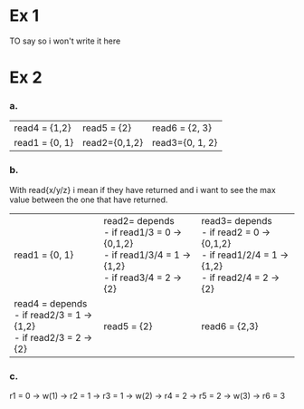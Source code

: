# Ex 1
TO say so i won't write it here
# Ex 2
### a. 

|                |               |                 |
| -------------- | ------------- | --------------- |
| read4 = {1,2}  | read5 = {2}   | read6 = {2, 3}  |
| read1 = {0, 1} | read2={0,1,2} | read3={0, 1, 2} |
### b. 
With read{x/y/z} i mean if they have returned and i want to see the max value between the one that have returned.

|                                                                         |                                                                                                         |                                                                                                       |
| ----------------------------------------------------------------------- | ------------------------------------------------------------------------------------------------------- | ----------------------------------------------------------------------------------------------------- |
| read1 = {0, 1}                                                          | read2= depends<br>- if read1/3 = 0 -> {0,1,2}<br>- if read1/3/4 = 1 -> {1,2}<br>- if read3/4 = 2 -> {2} | read3= depends<br>- if read2 = 0 -> {0,1,2}<br>- if read1/2/4 = 1 -> {1,2}<br>- if read2/4 = 2 -> {2} |
| read4 = depends<br>- if read2/3 = 1 -> {1,2}<br>- if read2/3 = 2 -> {2} | read5 = {2}                                                                                             | read6 = {2,3}                                                                                         |
### c.
r1 = 0 -> w(1) -> r2 = 1 -> r3 = 1 -> w(2) -> r4 = 2 -> r5 = 2 -> w(3) -> r6 = 3
